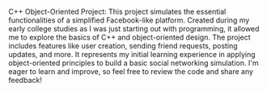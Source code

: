 C++ Object-Oriented Project: 
This project simulates the essential functionalities of a simplified Facebook-like platform. 
Created during my early college studies as I was just starting out with programming, it allowed me to explore the basics of C++ and object-oriented design. 
The project includes features like user creation, sending friend requests, posting updates, and more. 
It represents my initial learning experience in applying object-oriented principles to build a basic social networking simulation. 
I'm eager to learn and improve, so feel free to review the code and share any feedback!
